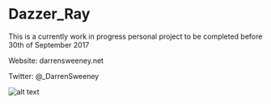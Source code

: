 # Dazzer_Ray

This is a currently work in progress personal project to be completed before 30th of September 2017

Website: darrensweeney.net

Twitter: @_DarrenSweeney

![alt text](https://dsweeneyblog.files.wordpress.com/2017/08/testscene.png)
